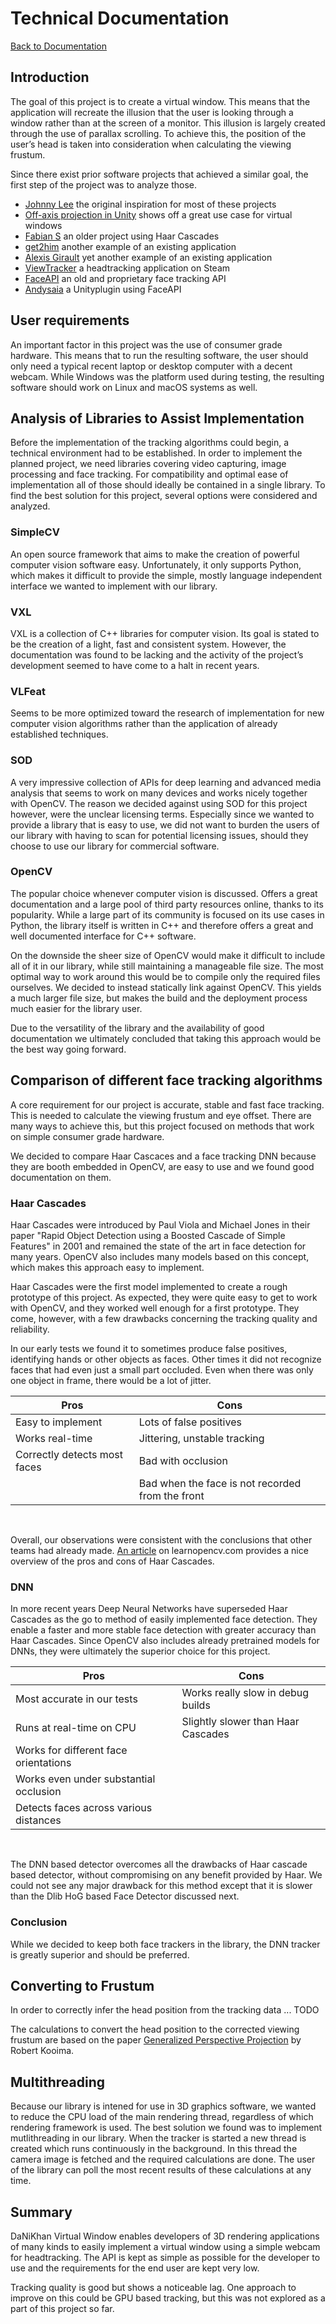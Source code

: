 # Technical Documentation
[Back to Documentation](index.md)

## Introduction
The goal of this project is to create a virtual window. This means that the application will recreate the 
illusion that the user is looking through a window rather than at the screen of a monitor. This illusion 
is largely created through the use of parallax scrolling.
To achieve this, the position of the user’s head is taken into consideration when calculating the viewing frustum. 

Since there exist prior software projects that achieved a similar goal, the first step of the project 
was to analyze those. 

* [Johnny Lee](https://www.youtube.com/watch?v=Jd3-eiid-Uw) the original inspiration for most of these projects
* [Off-axis projection in Unity](https://medium.com/@michel.brisis/off-axis-projection-in-unity-1572d826541e) shows off a great use case for virtual windows
* [Fabian S](https://www.youtube.com/watch?v=h9kPI7_vhAU) an older project using Haar Cascades
* [get2him](https://www.youtube.com/watch?v=91tYEgpmN4M) another example of an existing application
* [Alexis Girault](https://www.youtube.com/watch?v=SWt_y5uIEAo) yet another example of an existing application
* [ViewTracker](https://store.steampowered.com/app/929270/ViewTracker/) a headtracking application on Steam
* [FaceAPI](https://sourceforge.net/p/facetracknoir/wiki/faceAPI/) an old and proprietary face tracking API
* [Andysaia](http://www.andysaia.com/radicalpropositions/unity-3d-faceapi-love/) a Unityplugin using FaceAPI

## User requirements
An important factor in this project was the use of consumer grade hardware. This means that to run the 
resulting software, the user should only need a typical recent laptop or desktop computer with a decent 
webcam. While Windows was the platform used during testing, the resulting software should work on 
Linux and macOS systems as well.

## Analysis of Libraries to Assist Implementation 
Before the implementation of the tracking algorithms could begin, a technical environment had to be 
established.  In order to implement the planned project, we need libraries covering video capturing, 
image processing and face tracking. For compatibility and optimal ease of implementation all of those 
should ideally be contained in a single library. To find the best solution for this project, several 
options were considered and analyzed.

### SimpleCV
An open source framework that aims to make the creation of powerful computer vision software easy. 
Unfortunately, it only supports Python, which makes it difficult to provide the simple, mostly 
language independent interface we wanted to implement with our library.

### VXL
VXL is a collection of C++ libraries for computer vision. Its goal is stated to be the creation of a 
light, fast and consistent system. However, the documentation was found to be lacking and the activity 
of the project’s development seemed to have come to a halt in recent years.

### VLFeat
Seems to be more optimized toward the research of implementation for new computer vision algorithms 
rather than the application of already established techniques.

### SOD
A very impressive collection of APIs for deep learning and advanced media analysis that seems to work on 
many devices and works nicely together with OpenCV. The reason we decided against using SOD for this 
project however, were the unclear licensing terms. Especially since we wanted to provide a library that 
is easy to use, we did not want to burden the users of our library with having to scan for potential 
licensing issues, should they choose to use our library for commercial software.

### OpenCV
The popular choice whenever computer vision is discussed. Offers a great documentation and a large pool of 
third party resources online, thanks to its popularity. While a large part of its community is focused on its 
use cases in Python, the library itself is written in C++ and therefore offers a great and well 
documented interface for C++ software. 

On the downside the sheer size of OpenCV would make it difficult to include all of it in our library, while 
still maintaining a manageable file size. The most optimal way to work around this would be to compile 
only the required files ourselves. We decided to instead statically link against OpenCV. This yields a much larger file size, but makes the build and the deployment process much easier for the library user.

Due to the versatility of the library and the availability of good documentation we ultimately concluded 
that taking this approach would be the best way going forward.

## Comparison of different face tracking algorithms
A core requirement for our project is accurate, stable and fast face tracking.
This is needed to calculate the viewing frustum and eye offset. There are many ways to achieve this, 
but this project focused on methods that work on simple consumer grade hardware. 

We decided to compare Haar Cascaces and a face tracking DNN because they are booth
embedded in OpenCV, are easy to use and we found good documentation on them.

### Haar Cascades
Haar Cascades were introduced by Paul Viola and Michael Jones in their paper "Rapid Object Detection 
using a Boosted Cascade of Simple Features" in 2001 and remained the state of the art in face detection 
for many years. OpenCV also includes many models based on this concept, which makes this approach 
easy to implement.

Haar Cascades were the first model implemented to create a rough prototype of this project. As expected, 
they were quite easy to get to work with OpenCV, and they worked well enough for a first prototype. 
They come, however, with a few drawbacks concerning the tracking quality and reliability.

In our early tests we found it to sometimes produce false positives, identifying hands or other objects 
as faces. Other times it did not recognize faces that had even just a small part occluded. Even when 
there was only one object in frame, there would be a lot of jitter.

| Pros  	                    | Cons  	                                        |
|---	                        |---	                                            |
| Easy to implement  	        | Lots of false positives   	                    |
| Works real-time  	            | Jittering, unstable tracking 	                    |
| Correctly detects most faces  | Bad with occlusion  	                            |
|                               | Bad when the face is not recorded from the front  |
<br>

Overall, our observations were consistent with the conclusions that other teams had already made. 
[An article](https://www.learnopencv.com/face-detection-opencv-dlib-and-deep-learning-c-python/) on 
learnopencv.com provides a nice overview of the pros and cons of Haar Cascades.

### DNN
In more recent years Deep Neural Networks have superseded Haar Cascades as the go to method of easily 
implemented face detection. They enable a faster and more stable face detection with greater accuracy than 
Haar Cascades. Since OpenCV also includes already pretrained models for DNNs, they were ultimately the 
superior choice for this project.

| Pros  	                                | Cons  	                            |
|---	                                    |---	                                |
| Most accurate in our tests                | Works really slow in debug builds     | 
| Runs at real-time on CPU                  | Slightly slower than Haar Cascades    |
| Works for different face orientations     |                                       |
| Works even under substantial occlusion    |                                       |
| Detects faces across various distances    |                                       |
<br>

The DNN based detector overcomes all the drawbacks of Haar cascade based detector, without compromising 
on any benefit provided by Haar. We could not see any major drawback for this method except that it is 
slower than the Dlib HoG based Face Detector discussed next.

### Conclusion
While we decided to keep both face trackers in the library, 
the DNN tracker is greatly superior and should be preferred.

## Converting to Frustum
In order to correctly infer the head position from the tracking data ... TODO

The calculations to convert the head position to the corrected viewing frustum are based 
on the paper [Generalized Perspective Projection](https://csc.lsu.edu/~kooima/pdfs/gen-perspective.pdf) 
by Robert Kooima.

## Multithreading
Because our library is intened for use in 3D graphics software, we wanted to reduce the CPU
load of the main rendering thread, regardless of which rendering framework is used. The best
solution we found was to implement mutlithreading in our library. When the tracker is started a
new thread is created which runs continuously in the background. In this thread the camera image is
fetched and the required calculations are done. The user of the library can poll the most recent results
of these calculations at any time.

## Summary
DaNiKhan Virtual Window enables developers of 3D rendering applications of many kinds to easily 
implement a virtual window using a simple webcam for headtracking.
The API is kept as simple as possible for the developer to use and the requirements for the end user 
are kept very low.

Tracking quality is good but shows a noticeable lag. One approach to improve on this could be GPU based 
tracking, but this was not explored as a part of this project so far.
